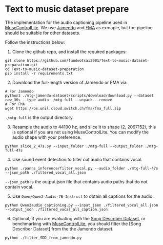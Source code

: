 # Text to music dataset prepare
The implementation for the audio captioning pipeline used in [MuseControlLite](https://github.com/fundwotsai2001/MuseControlLite). We use [Jamendo](https://github.com/MTG/mtg-jamendo-dataset) and [FMA](https://github.com/mdeff/fma) as exmaple, but the pipeline should be suitable for other datasets.

Follow the instructions below:
1. Clone the github repo, and install the required packages:
```
git clone https://github.com/fundwotsai2001/Text-to-music-dataset-preparation.git
cd Text-to-music-dataset-preparation
pip install -r requirements.txt
```

2. Download the full-length version of Jamendo or FMA via:
```
# For Jamendo
python3 ./mtg-jamendo-dataset/scripts/download/download.py --dataset raw_30s --type audio ./mtg-full --unpack --remove
# For FMA
wget https://os.unil.cloud.switch.ch/fma/fma_full.zip
```
`./mtg-full` is the output directory.

3. Resample the audio to 44100 hz, and slice it to shape (2, 2097152), this is optional if you are not using MuseControlLite. You can modify the audio shape with your preference.
```
python slice_2_47s.py --input_folder ./mtg-full --output_folder ./mtg-full-47s
```
4. Use sound event detection to filter out audio that contains vocal.
```
python ./panns_inference/filter_vocal.py --audio_folder ./mtg-full-47s --json_path ./filtered_vocal_all.json
```
`--json_path` is the output json file that contains audio paths that do not contain vocal.

5. Use `Qwen/Qwen2-Audio-7B-Instruct` to obtain all captions for the audio.
```
python Qwen2audio_captioning.py --input_json ./filtered_vocal_all.json --output_json ./filtered_vocal_all_caption.json
```
6. Optional, if you are evaluating with the [Song Describer Dataset](https://github.com/mulab-mir/song-describer-dataset), or benchmarking with [MuseControlLite](https://github.com/fundwotsai2001/MuseControlLite), you should filter the [Song Describer Dataset] from the the Jamendo dataset.
```
python ./filter_SDD_from_jamendo.py
```

